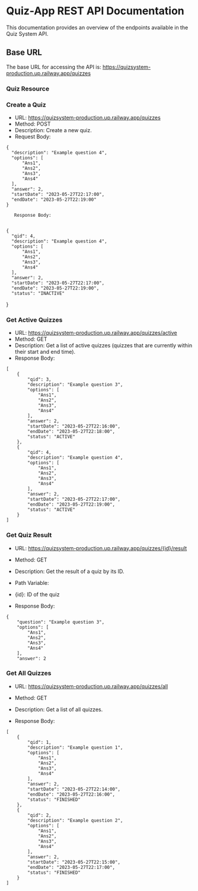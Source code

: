 #  Quiz-App REST API Documentation
This documentation provides an overview of the endpoints available in the  Quiz System API.

## Base URL
The base URL for accessing the API is: https://quizsystem-production.up.railway.app/quizzes
### Quiz Resource

### Create a Quiz

   - URL: https://quizsystem-production.up.railway.app/quizzes
   - Method: POST
   - Description: Create a new quiz.
   - Request Body:
   
    {
      "description": "Example question 4",
      "options": [
          "Ans1",
          "Ans2",
          "Ans3",
          "Ans4"
      ],
      "answer": 2,
      "startDate": "2023-05-27T22:17:00",
      "endDate": "2023-05-27T22:19:00"
    }

       Response Body:


    {
      "qid": 4,
      "description": "Example question 4",
      "options": [
          "Ans1",
          "Ans2",
          "Ans3",
          "Ans4"
      ],
      "answer": 2,
      "startDate": "2023-05-27T22:17:00",
      "endDate": "2023-05-27T22:19:00",
      "status": "INACTIVE"
  }
    
    
    
 ###  Get Active Quizzes
 
   - URL: https://quizsystem-production.up.railway.app/quizzes/active
   - Method: GET
   - Description: Get a list of active quizzes (quizzes that are currently within their start and end time).
   - Response Body:


    [
        {
            "qid": 3,
            "description": "Example question 3",
            "options": [
                "Ans1",
                "Ans2",
                "Ans3",
                "Ans4"
            ],
            "answer": 2,
            "startDate": "2023-05-27T22:16:00",
            "endDate": "2023-05-27T22:18:00",
            "status": "ACTIVE"
        },
        {
            "qid": 4,
            "description": "Example question 4",
            "options": [
                "Ans1",
                "Ans2",
                "Ans3",
                "Ans4"
            ],
            "answer": 2,
            "startDate": "2023-05-27T22:17:00",
            "endDate": "2023-05-27T22:19:00",
            "status": "ACTIVE"
        }
    ]
    
    
   ### Get Quiz Result
   
   -  URL: https://quizsystem-production.up.railway.app/quizzes/{id}/result
   -  Method: GET
   - Description: Get the result of a quiz by its ID.
   - Path Variable:

   - {id}: ID of the quiz
   - Response Body:

    {
        "question": "Example question 3",
        "options": [
            "Ans1",
            "Ans2",
            "Ans3",
            "Ans4"
        ],
        "answer": 2
    
    
    
### Get All Quizzes

   - URL: https://quizsystem-production.up.railway.app/quizzes/all
   - Method: GET
   - Description: Get a list of all quizzes.

   - Response Body:
    
    [
        {
            "qid": 1,
            "description": "Example question 1",
            "options": [
                "Ans1",
                "Ans2",
                "Ans3",
                "Ans4"
            ],
            "answer": 2,
            "startDate": "2023-05-27T22:14:00",
            "endDate": "2023-05-27T22:16:00",
            "status": "FINISHED"
        },
        {
            "qid": 2,
            "description": "Example question 2",
            "options": [
                "Ans1",
                "Ans2",
                "Ans3",
                "Ans4"
            ],
            "answer": 2,
            "startDate": "2023-05-27T22:15:00",
            "endDate": "2023-05-27T22:17:00",
            "status": "FINISHED"
        }  
    ]
        

